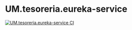 # UM.tesoreria.eureka-service

[![UM.tesoreria.eureka-service CI](https://github.com/UM-services/UM.tesoreria.eureka-service/actions/workflows/maven.yml/badge.svg?branch=main)](https://github.com/UM-services/UM.tesoreria.eureka-service/actions/workflows/maven.yml)
